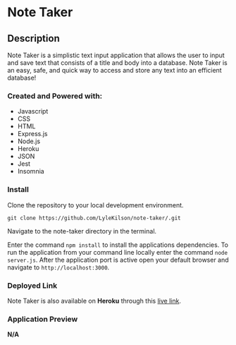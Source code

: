 # Note Taker

## Description
Note Taker is a simplistic text input application that allows the user to input and save text that consists of a title and body into a database. Note Taker is an easy, safe, and quick way to access and store any text into an efficient database!

### Created and Powered with:
* Javascript
* CSS
* HTML
* Express.js
* Node.js
* Heroku
* JSON
* Jest
* Insomnia

### Install
Clone the repository to your local development environment.

```
git clone https://github.com/LyleKilson/note-taker/.git
```
Navigate to the note-taker directory in the terminal.

Enter the command `npm install` to install the applications dependencies. To run the application from your command line locally enter the command `node server.js`. 
After the application port is active open your default browser and navigate to `http://localhost:3000`.

### Deployed Link
Note Taker is also available on **Heroku** through this [live link]().

### Application Preview
**N/A**


